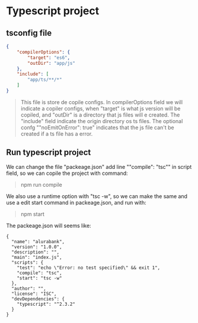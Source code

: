 # Typescript project

## tsconfig file

```json
{
    "compilerOptions": {
        "target": "es6",
        "outDir": "app/js"
    },
    "include": [
        "app/ts/**/*"
    ]
}
```
>This file is store de copile configs. In compilerOptions field we will indicate a copiler configs, when "target" is what js version will be copiled, and "outDir" is a directory that js files will e created. The "include" field indicate the origin directory os ts files. The optional confg ""noEmitOnError": true" indicates that the js file can't be created if a ts file has a error.

## Run typescript project

We can change the file "packeage.json" add line ""compile": "tsc"" in script field, so we can copile the project with command:

>npm run compile

We also use a runtime option with "tsc -w", so we can make the same and use a edit start command in packeage.json, and run with:

> npm start

The packeage.json will seems like: 

```jason
{
  "name": "alurabank",
  "version": "1.0.0",
  "description": "",
  "main": "index.js",
  "scripts": {
    "test": "echo \"Error: no test specified\" && exit 1",
    "compile": "tsc",
    "start": "tsc -w"
  },
  "author": "",
  "license": "ISC",
  "devDependencies": {
    "typescript": "^2.3.2"
  }
}
```